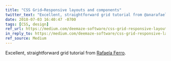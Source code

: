 ```yaml
---
title: "CSS Grid—Responsive layouts and components"
twitter_text: "Excellent, straightforward grid tutorial from @anarafaelaferro"
date: 2018-07-03 16:40:47 -0700
tags: [CSS, design]
ref_url: https://medium.com/deemaze-software/css-grid-responsive-layouts-and-components-eee1badd5a2f
in_reply_to: https://medium.com/deemaze-software/css-grid-responsive-layouts-and-components-eee1badd5a2f
ref_source: Medium
---
```


Excellent, straightforward grid tutorial from [Rafaela Ferro](https://medium.com/@rafaelaferro).